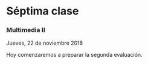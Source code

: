 # Séptima clase

### Multimedia II

Jueves, 22 de noviembre 2018

Hoy comenzaremos a preparar la segunda evaluación.